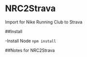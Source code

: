 # NRC2Strava
Import for Nike Running Club to Strava 

##Install 

-Install Node 
```npm install```

##Notes for NRC2Strava 
